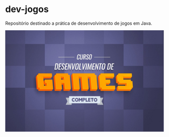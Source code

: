 # dev-jogos
Repositório destinado a prática de desenvolvimento de jogos em Java.
<p align="center">
<img src="/img/danki.jpeg"
<p>
